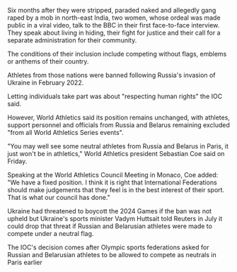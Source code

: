 Six months after they were stripped, paraded naked and allegedly gang raped by a mob in north-east India, two women, whose ordeal was made public in a viral video, talk to the BBC in their first face-to-face interview. They speak about living in hiding, their fight for justice and their call for a separate administration for their community.

The conditions of their inclusion include competing without flags, emblems or anthems of their country.

Athletes from those nations were banned following Russia's invasion of Ukraine in February 2022.

Letting individuals take part was about "respecting human rights" the IOC said.

However, World Athletics said its position remains unchanged, with athletes, support personnel and officials from Russia and Belarus remaining excluded "from all World Athletics Series events".

"You may well see some neutral athletes from Russia and Belarus in Paris, it just won't be in athletics," World Athletics president Sebastian Coe said on Friday.

Speaking at the World Athletics Council Meeting in Monaco, Coe added: "We have a fixed position. I think it is right that International Federations should make judgements that they feel is in the best interest of their sport. That is what our council has done."

Ukraine had threatened to boycott the 2024 Games if the ban was not upheld but Ukraine's sports minister Vadym Huttsait told Reuters in July it could drop that threat if Russian and Belarusian athletes were made to compete under a neutral flag.

The IOC's decision comes after Olympic sports federations asked for Russian and Belarusian athletes to be allowed to compete as neutrals in Paris earlier
